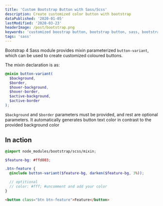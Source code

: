 ```yaml
---
title: 'Custom Bootstrap Button with Sass/Scss'
description: Create customized color button with bootstrap
dataPublished: '2020-01-05'
lastModified: '2020-03-23'
headerImage: /post/bootstrap.png
keywords: 'customized boostrap button, bootstrap button, sass, bootstrap button color change'
tags: 'sass'
---
```


Bootstrap 4 Sass module provides mixin parameterized `button-variant`, which can be used to create customized coloured buttons.

The mixin declaration is as:

```scss
@mixin button-variant(
  $background,
  $border,
  $hover-background,
  $hover-border,
  $active-background,
  $active-border
);
```

`$background` and `$border` parameters must be provided, and rest are optional parameters.
It automatically generates button text color in contrast to the provided background color

## In action

```scss
@import node_modules/bootstrap/scss/mixin;

$feature-bg: #ffd803;

.btn-feature {
  @include button-variant($feature-bg, darken($feature-bg, 3%));

  // optitional
  // color: #fff; #uncomment and add your color
}
```

```html
<button class="btn btn-feature">Feature</button>
```
